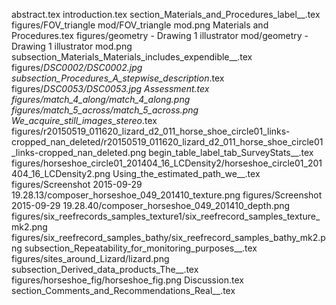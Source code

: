 abstract.tex
introduction.tex
section_Materials_and_Procedures_label__.tex
figures/FOV_triangle mod/FOV_triangle mod.png
Materials and Procedures.tex
figures/geometry - Drawing 1 illustrator mod/geometry - Drawing 1 illustrator mod.png
subsection_Materials_Materials_includes_expendible__.tex
figures/_DSC0002/_DSC0002.jpg
subsection_Procedures_A_stepwise_description__.tex
figures/_DSC0053/_DSC0053.jpg
Assessment.tex
figures/match_4_along/match_4_along.png
figures/match_5_across/match_5_across.png
We_acquire_still_images_stereo__.tex
figures/r20150519_011620_lizard_d2_011_horse_shoe_circle01_links-cropped_nan_deleted/r20150519_011620_lizard_d2_011_horse_shoe_circle01_links-cropped_nan_deleted.png
begin_table_label_tab_SurveyStats__.tex
figures/horseshoe_circle01_201404_16_LCDensity2/horseshoe_circle01_201404_16_LCDensity2.png
Using_the_estimated_path_we__.tex
figures/Screenshot 2015-09-29 19.28.13/composer_horseshoe_049_201410_texture.png
figures/Screenshot 2015-09-29 19.28.40/composer_horseshoe_049_201410_depth.png
figures/six_reefrecords_samples_texture1/six_reefrecord_samples_texture_mk2.png
figures/six_reefrecord_samples_bathy/six_reefrecord_samples_bathy_mk2.png
subsection_Repeatability_for_monitoring_purposes__.tex
figures/sites_around_Lizard/lizard.png
subsection_Derived_data_products_The__.tex
figures/horseshoe_fig/horseshoe_fig.png
Discussion.tex
section_Comments_and_Recommendations_Real__.tex